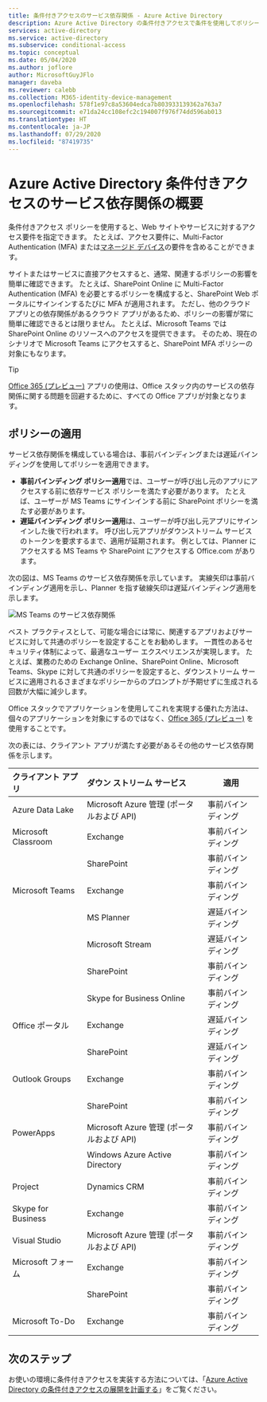 ```yaml
---
title: 条件付きアクセスのサービス依存関係 - Azure Active Directory
description: Azure Active Directory の条件付きアクセスで条件を使用してポリシーをトリガーする方法について説明します。
services: active-directory
ms.service: active-directory
ms.subservice: conditional-access
ms.topic: conceptual
ms.date: 05/04/2020
ms.author: joflore
author: MicrosoftGuyJFlo
manager: daveba
ms.reviewer: calebb
ms.collection: M365-identity-device-management
ms.openlocfilehash: 578f1e97c8a53604edca7b803933139362a763a7
ms.sourcegitcommit: e71da24cc108efc2c194007f976f74dd596ab013
ms.translationtype: HT
ms.contentlocale: ja-JP
ms.lasthandoff: 07/29/2020
ms.locfileid: "87419735"
---
```

# <a name="what-are-service-dependencies-in-azure-active-directory-conditional-access"></a>Azure Active Directory 条件付きアクセスのサービス依存関係の概要 

条件付きアクセス ポリシーを使用すると、Web サイトやサービスに対するアクセス要件を指定できます。 たとえば、アクセス要件に、Multi-Factor Authentication (MFA) または[マネージド デバイス](require-managed-devices.md)の要件を含めることができます。 

サイトまたはサービスに直接アクセスすると、通常、関連するポリシーの影響を簡単に確認できます。 たとえば、SharePoint Online に Multi-Factor Authentication (MFA) を必要とするポリシーを構成すると、SharePoint Web ポータルにサインインするたびに MFA が適用されます。 ただし、他のクラウド アプリとの依存関係があるクラウド アプリがあるため、ポリシーの影響が常に簡単に確認できるとは限りません。 たとえば、Microsoft Teams では SharePoint Online のリソースへのアクセスを提供できます。 そのため、現在のシナリオで Microsoft Teams にアクセスすると、SharePoint MFA ポリシーの対象にもなります。 

> [!TIP]
> [Office 365 (プレビュー)](concept-conditional-access-cloud-apps.md#office-365-preview) アプリの使用は、Office スタック内のサービスの依存関係に関する問題を回避するために、すべての Office アプリが対象となります。

## <a name="policy-enforcement"></a>ポリシーの適用 

サービス依存関係を構成している場合は、事前バインディングまたは遅延バインディングを使用してポリシーを適用できます。 

- **事前バインディング ポリシー適用**では、ユーザーが呼び出し元のアプリにアクセスする前に依存サービス ポリシーを満たす必要があります。 たとえば、ユーザーが MS Teams にサインインする前に SharePoint ポリシーを満たす必要があります。 
- **遅延バインディング ポリシー適用**は、ユーザーが呼び出し元アプリにサインインした後で行われます。 呼び出し元アプリがダウンストリーム サービスのトークンを要求するまで、適用が延期されます。 例としては、Planner にアクセスする MS Teams や SharePoint にアクセスする Office.com があります。 

次の図は、MS Teams のサービス依存関係を示しています。 実線矢印は事前バインディング適用を示し、Planner を指す破線矢印は遅延バインディング適用を示します。 

![MS Teams のサービス依存関係](./media/service-dependencies/01.png)

ベスト プラクティスとして、可能な場合には常に、関連するアプリおよびサービスに対して共通のポリシーを設定することをお勧めします。 一貫性のあるセキュリティ体制によって、最適なユーザー エクスペリエンスが実現します。 たとえば、業務のための Exchange Online、SharePoint Online、Microsoft Teams、Skype に対して共通のポリシーを設定すると、ダウンストリーム サービスに適用されるさまざまなポリシーからのプロンプトが予期せずに生成される回数が大幅に減少します。 

Office スタックでアプリケーションを使用してこれを実現する優れた方法は、個々のアプリケーションを対象にするのではなく、[Office 365 (プレビュー)](concept-conditional-access-cloud-apps.md#office-365-preview) を使用することです。

次の表には、クライアント アプリが満たす必要があるその他のサービス依存関係を示します。  

| クライアント アプリ         | ダウン ストリーム サービス                          | 適用 |
| :--                 | :--                                         | ---         | 
| Azure Data Lake     | Microsoft Azure 管理 (ポータルおよび API) | 事前バインディング |
| Microsoft Classroom | Exchange                                    | 事前バインディング |
|                     | SharePoint                                  | 事前バインディング |
| Microsoft Teams     | Exchange                                    | 事前バインディング |
|                     | MS Planner                                  | 遅延バインディング  |
|                     | Microsoft Stream                            | 遅延バインディング  |
|                     | SharePoint                                  | 事前バインディング |
|                     | Skype for Business Online                   | 事前バインディング |
| Office ポータル       | Exchange                                    | 遅延バインディング  |
|                     | SharePoint                                  | 遅延バインディング  |
| Outlook Groups      | Exchange                                    | 事前バインディング |
|                     | SharePoint                                  | 事前バインディング |
| PowerApps           | Microsoft Azure 管理 (ポータルおよび API) | 事前バインディング |
|                     | Windows Azure Active Directory              | 事前バインディング |
| Project             | Dynamics CRM                                | 事前バインディング |
| Skype for Business  | Exchange                                    | 事前バインディング |
| Visual Studio       | Microsoft Azure 管理 (ポータルおよび API) | 事前バインディング |
| Microsoft フォーム     | Exchange                                    | 事前バインディング |
|                     | SharePoint                                  | 事前バインディング |
| Microsoft To-Do     | Exchange                                    | 事前バインディング |

## <a name="next-steps"></a>次のステップ

お使いの環境に条件付きアクセスを実装する方法については、「[Azure Active Directory の条件付きアクセスの展開を計画する](plan-conditional-access.md)」をご覧ください。
